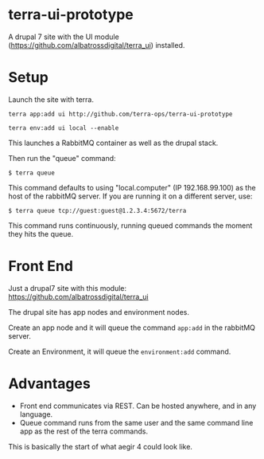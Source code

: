 # terra-ui-prototype

A drupal 7 site with the UI module (https://github.com/albatrossdigital/terra_ui) installed.

# Setup

Launch the site with terra.

```
terra app:add ui http://github.com/terra-ops/terra-ui-prototype

terra env:add ui local --enable
````
This launches a RabbitMQ container as well as the drupal stack.

Then run the "queue" command:

```
$ terra queue
```

This command defaults to using "local.computer" (IP 192.168.99.100) as the host of the rabbitMQ server.  If you are running it on a different server, use:

```
$ terra queue tcp://guest:guest@1.2.3.4:5672/terra
```

This command runs continuously, running queued commands the moment they hits the queue.


# Front End

Just a drupal7 site with this module: https://github.com/albatrossdigital/terra_ui

The drupal site has app nodes and environment nodes.

Create an app node and it will queue the command `app:add` in the rabbitMQ server.

Create an Environment, it will queue the `environment:add` command.

# Advantages

- Front end communicates via REST. Can be hosted anywhere, and in any language.
- Queue command runs from the same user and the same command line app as the rest of the terra commands.

This is basically the start of what aegir 4 could look like.
